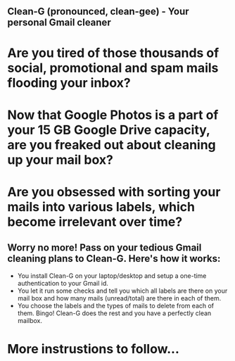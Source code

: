 ## Clean-G (pronounced, clean-gee) - Your personal Gmail cleaner

# Are you tired of those thousands of social, promotional and spam mails flooding your inbox?
# Now that Google Photos is a part of your 15 GB Google Drive capacity, are you freaked out about cleaning up your mail box?
# Are you obsessed with sorting your mails into various labels, which become irrelevant over time?

## Worry no more! Pass on your tedious Gmail cleaning plans to Clean-G. Here's how it works:
- You install Clean-G on your laptop/desktop and setup a one-time authentication to your Gmail id.
- You let it run some checks and tell you which all labels are there on your mail box and how many mails (unread/total) are there in each of them.
- You choose the labels and the types of mails to delete from each of them. Bingo! Clean-G does the rest and you have a perfectly clean mailbox.

# More instrustions to follow...
